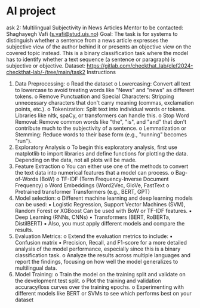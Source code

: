 # AI project
ask 2: Multilingual Subjectivity in News Articles
Mentor to be contacted: Shaghayegh Vafi (s.vafi@stud.uis.no)
Goal: The task is for systems to distinguish whether a sentence from a news article expresses the
subjective view of the author behind it or presents an objective view on the covered topic instead.
This is a binary classification task where the model has to identify whether a text sequence (a
sentence or paragraph) is subjective or objective.
Dataset: https://gitlab.com/checkthat_lab/clef2024-checkthat-lab/-/tree/main/task2
Instructions
1. Data Preprocessing:
o Read the dataset
o Lowercasing: Convert all text to lowercase to avoid treating words like "News" and
"news" as different tokens.
o Remove Punctuation and Special Characters: Stripping unnecessary characters
that don't carry meaning (commas, exclamation points, etc.).
o Tokenization: Split text into individual words or tokens. Libraries like nltk, spaCy, or
transformers can handle this.
o Stop Word Removal: Remove common words like "the", "is", and "and" that don't
contribute much to the subjectivity of a sentence.
o Lemmatization or Stemming: Reduce words to their base form (e.g., "running"
becomes "run").
2. Exploratory Analysis
o To begin this exploratory analysis, first use matplotlib to import libraries and define
functions for plotting the data. Depending on the data, not all plots will be made.
3. Feature Extraction
o You can either use one of the methods to convert the text data into numerical
features that a model can process.
o Bag-of-Words (BoW)
o TF-IDF (Term Frequency-Inverse Document Frequency)
o Word Embeddings (Word2Vec, GloVe, FastText
o Pretrained transformer Transformers (e.g., BERT, GPT)
4. Model selection:
o Different machine learning and deep learning models can be used:
▪ Logistic Regression, Support Vector Machines (SVM), Random Forest or
XGBoost Can be used with BoW or TF-IDF features.
▪ Deep Learning (RNNs, CNNs)
▪ Transformers (BERT, RoBERTa, DistilBERT)
▪ Also, you must apply different models and compare the results.
5. Evaluation Metrics:
o Extend the evaluation metrics to include:
▪ Confusion matrix
▪ Precision, Recall, and F1-score for a more detailed analysis of the model
performance, especially since this is a binary classification task.
o Analyze the results across multiple languages and report the findings, focusing on
how well the model generalizes to multilingual data.
6. Model Training:
o Train the model on the training split and validate on the development test split.
o Plot the training and validation accuracy/loss curves over the training epochs.
o Experimenting with different models like BERT or SVMs to see which performs best
on your dataset
